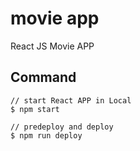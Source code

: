 # movie app

React JS Movie APP

## Command

```
// start React APP in Local
$ npm start

// predeploy and deploy
$ npm run deploy
```
